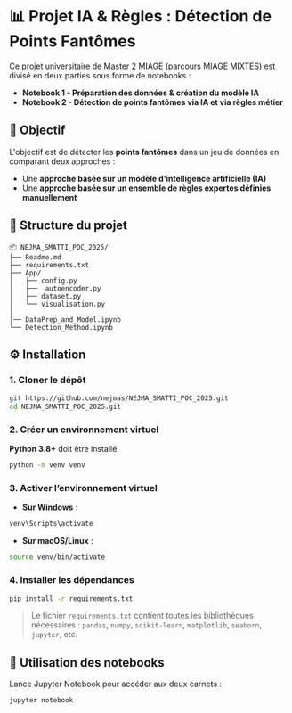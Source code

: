 # 📊 Projet IA & Règles : Détection de Points Fantômes

Ce projet universitaire de Master 2 MIAGE (parcours MIAGE MIXTES) est divisé en deux parties sous forme de notebooks :

- **Notebook 1 - Préparation des données & création du modèle IA**  
- **Notebook 2 - Détection de points fantômes via IA et via règles métier**

## 🧠 Objectif

L'objectif est de détecter les **points fantômes** dans un jeu de données en comparant deux approches :  
- Une **approche basée sur un modèle d'intelligence artificielle (IA)**  
- Une **approche basée sur un ensemble de règles expertes définies manuellement**

## 📁 Structure du projet

```
📦 NEJMA_SMATTI_POC_2025/
├── Readme.md
├── requirements.txt
├── App/
│   ├── config.py
│   ├──  autoencoder.py
│   ├── dataset.py
│   └── visualisation.py
│
│── DataPrep_and_Model.ipynb
└── Detection_Method.ipynb

```

## ⚙️ Installation

### 1. Cloner le dépôt

```bash
git https://github.com/nejmas/NEJMA_SMATTI_POC_2025.git
cd NEJMA_SMATTI_POC_2025.git
```

### 2. Créer un environnement virtuel

**Python 3.8+** doit être installé.

```bash
python -m venv venv
```

### 3. Activer l’environnement virtuel

- **Sur Windows** :

```bash
venv\Scripts\activate
```

- **Sur macOS/Linux** :

```bash
source venv/bin/activate
```

### 4. Installer les dépendances

```bash
pip install -r requirements.txt
```

> Le fichier `requirements.txt` contient toutes les bibliothèques nécessaires : `pandas`, `numpy`, `scikit-learn`, `matplotlib`, `seaborn`, `jupyter`, etc.

## 📓 Utilisation des notebooks

Lance Jupyter Notebook pour accéder aux deux carnets :

```bash
jupyter notebook
```
